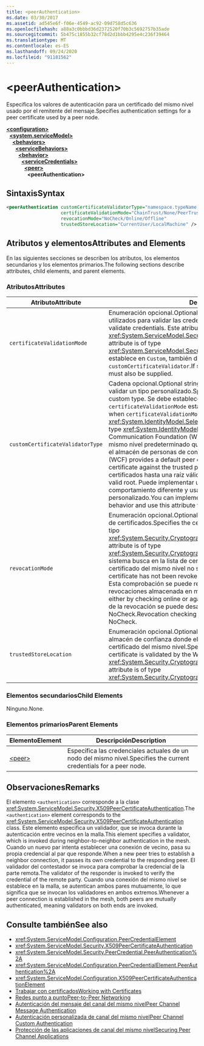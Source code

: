 ```yaml
---
title: <peerAuthentication>
ms.date: 03/30/2017
ms.assetid: ad545e6f-f06e-4549-ac92-09d758d5c636
ms.openlocfilehash: a88a3c0bbbd36d2372520f70b3c5692757b35ade
ms.sourcegitcommit: 5b475c1855b32cf78d2d1bbb4295e4c236f39464
ms.translationtype: MT
ms.contentlocale: es-ES
ms.lasthandoff: 09/24/2020
ms.locfileid: "91181562"
---
```

# \<peerAuthentication>

<span data-ttu-id="eeff5-101">Especifica los valores de autenticación para un certificado del mismo nivel usado por el remitente del mensaje.</span><span class="sxs-lookup"><span data-stu-id="eeff5-101">Specifies authentication settings for a peer certificate used by a peer node.</span></span>  
  
[**\<configuration>**](../configuration-element.md)\
&nbsp;&nbsp;[**\<system.serviceModel>**](system-servicemodel.md)\
&nbsp;&nbsp;&nbsp;&nbsp;[**\<behaviors>**](behaviors.md)\
&nbsp;&nbsp;&nbsp;&nbsp;&nbsp;&nbsp;[**\<serviceBehaviors>**](servicebehaviors.md)\
&nbsp;&nbsp;&nbsp;&nbsp;&nbsp;&nbsp;&nbsp;&nbsp;[**\<behavior>**](behavior-of-servicebehaviors.md)\
&nbsp;&nbsp;&nbsp;&nbsp;&nbsp;&nbsp;&nbsp;&nbsp;&nbsp;&nbsp;[**\<serviceCredentials>**](servicecredentials.md)\
&nbsp;&nbsp;&nbsp;&nbsp;&nbsp;&nbsp;&nbsp;&nbsp;&nbsp;&nbsp;&nbsp;&nbsp;[**\<peer>**](peer-of-servicecredentials.md)\
&nbsp;&nbsp;&nbsp;&nbsp;&nbsp;&nbsp;&nbsp;&nbsp;&nbsp;&nbsp;&nbsp;&nbsp;&nbsp;&nbsp;**\<peerAuthentication>**  
  
## <a name="syntax"></a><span data-ttu-id="eeff5-102">Sintaxis</span><span class="sxs-lookup"><span data-stu-id="eeff5-102">Syntax</span></span>  
  
```xml  
<peerAuthentication customCertificateValidatorType="namespace.typeName, [,AssemblyName] [,Version=version number] [,Culture=culture] [,PublicKeyToken=token]"
                    certificateValidationMode="ChainTrust/None/PeerTrust/PeerOrChainTrust/Custom"
                    revocationMode="NoCheck/Online/Offline"
                    trustedStoreLocation="CurrentUser/LocalMachine" />
```  
  
## <a name="attributes-and-elements"></a><span data-ttu-id="eeff5-103">Atributos y elementos</span><span class="sxs-lookup"><span data-stu-id="eeff5-103">Attributes and Elements</span></span>  

 <span data-ttu-id="eeff5-104">En las siguientes secciones se describen los atributos, los elementos secundarios y los elementos primarios.</span><span class="sxs-lookup"><span data-stu-id="eeff5-104">The following sections describe attributes, child elements, and parent elements.</span></span>  
  
### <a name="attributes"></a><span data-ttu-id="eeff5-105">Atributos</span><span class="sxs-lookup"><span data-stu-id="eeff5-105">Attributes</span></span>  
  
|<span data-ttu-id="eeff5-106">Atributo</span><span class="sxs-lookup"><span data-stu-id="eeff5-106">Attribute</span></span>|<span data-ttu-id="eeff5-107">Descripción</span><span class="sxs-lookup"><span data-stu-id="eeff5-107">Description</span></span>|  
|---------------|-----------------|  
|`certificateValidationMode`|<span data-ttu-id="eeff5-108">Enumeración opcional.</span><span class="sxs-lookup"><span data-stu-id="eeff5-108">Optional enumeration.</span></span> <span data-ttu-id="eeff5-109">Especifica uno de los tres modos utilizados para validar las credenciales.</span><span class="sxs-lookup"><span data-stu-id="eeff5-109">Specifies one of three modes used to validate credentials.</span></span> <span data-ttu-id="eeff5-110">Este atributo es del tipo <xref:System.ServiceModel.Security.X509CertificateValidationMode>.</span><span class="sxs-lookup"><span data-stu-id="eeff5-110">This attribute is of type <xref:System.ServiceModel.Security.X509CertificateValidationMode>.</span></span> <span data-ttu-id="eeff5-111">Si se establece en `Custom`, también debe proporcionarse un `customCertificateValidator`.</span><span class="sxs-lookup"><span data-stu-id="eeff5-111">If set to `Custom`, then a `customCertificateValidator` must also be supplied.</span></span>|  
|`customCertificateValidatorType`|<span data-ttu-id="eeff5-112">Cadena opcional.</span><span class="sxs-lookup"><span data-stu-id="eeff5-112">Optional string.</span></span> <span data-ttu-id="eeff5-113">Especifica un tipo y ensamblado utilizados para validar un tipo personalizado.</span><span class="sxs-lookup"><span data-stu-id="eeff5-113">Specifies a type and assembly used to validate a custom type.</span></span> <span data-ttu-id="eeff5-114">Se debe establecer este atributo cuando `certificateValidationMode` está establecido en `Custom`.</span><span class="sxs-lookup"><span data-stu-id="eeff5-114">This attribute must be set when `certificateValidationMode` is set to `Custom`.</span></span> <span data-ttu-id="eeff5-115">Este atributo es del tipo <xref:System.IdentityModel.Selectors.X509CertificateValidator>.</span><span class="sxs-lookup"><span data-stu-id="eeff5-115">This attribute is of type <xref:System.IdentityModel.Selectors.X509CertificateValidator>.</span></span> <span data-ttu-id="eeff5-116">Windows Communication Foundation (WCF) proporciona un validador de certificado del mismo nivel predeterminado que comprueba el certificado del mismo nivel con el almacén de personas de confianza.</span><span class="sxs-lookup"><span data-stu-id="eeff5-116">Windows Communication Foundation (WCF) provides a default peer certificate validator that verifies the peer certificate against the trusted people store.</span></span> <span data-ttu-id="eeff5-117">También comprueba las cadenas de certificados hasta una raíz válida.</span><span class="sxs-lookup"><span data-stu-id="eeff5-117">It also verifies that the certificate chains up to a valid root.</span></span> <span data-ttu-id="eeff5-118">Puede implementar un validador personalizado para especificar un comportamiento diferente y usar este atributo para señalar al validador personalizado.</span><span class="sxs-lookup"><span data-stu-id="eeff5-118">You can implement a custom validator to specify a different behavior and use this attribute to point to the custom validator.</span></span>|  
|`revocationMode`|<span data-ttu-id="eeff5-119">Enumeración opcional.</span><span class="sxs-lookup"><span data-stu-id="eeff5-119">Optional enumeration.</span></span> <span data-ttu-id="eeff5-120">Especifica el modo de revocación de certificados.</span><span class="sxs-lookup"><span data-stu-id="eeff5-120">Specifies the certificate revocation mode.</span></span> <span data-ttu-id="eeff5-121">Este atributo es del tipo <xref:System.Security.Cryptography.X509Certificates.X509RevocationMode>.</span><span class="sxs-lookup"><span data-stu-id="eeff5-121">This attribute is of type <xref:System.Security.Cryptography.X509Certificates.X509RevocationMode>.</span></span> <span data-ttu-id="eeff5-122">El sistema busca en la lista de certificados revocados y comprueba que el certificado del mismo nivel no se ha revocado.</span><span class="sxs-lookup"><span data-stu-id="eeff5-122">The system verifies that the peer certificate has not been revoked by looking it up in the revoked certificate list.</span></span> <span data-ttu-id="eeff5-123">Esta comprobación se puede realizar tanto en línea como con una lista de revocaciones almacenada en memoria caché.</span><span class="sxs-lookup"><span data-stu-id="eeff5-123">This check can be performed either by checking online or against a cached revocation list.</span></span> <span data-ttu-id="eeff5-124">La comprobación de la revocación se puede desactivar estableciendo esta atributo en NoCheck.</span><span class="sxs-lookup"><span data-stu-id="eeff5-124">Revocation checking can be turned off by setting this attribute to NoCheck.</span></span>|  
|`trustedStoreLocation`|<span data-ttu-id="eeff5-125">Enumeración opcional.</span><span class="sxs-lookup"><span data-stu-id="eeff5-125">Optional enumeration.</span></span> <span data-ttu-id="eeff5-126">Especifica la ubicación del almacén de confianza donde el sistema de seguridad de WCF valida el certificado del mismo nivel.</span><span class="sxs-lookup"><span data-stu-id="eeff5-126">Specifies the trusted store location where the peer certificate is validated by the WCF security system.</span></span> <span data-ttu-id="eeff5-127">Este atributo es del tipo <xref:System.Security.Cryptography.X509Certificates.StoreLocation>.</span><span class="sxs-lookup"><span data-stu-id="eeff5-127">This attribute is of type <xref:System.Security.Cryptography.X509Certificates.StoreLocation>.</span></span>|  
  
### <a name="child-elements"></a><span data-ttu-id="eeff5-128">Elementos secundarios</span><span class="sxs-lookup"><span data-stu-id="eeff5-128">Child Elements</span></span>  

 <span data-ttu-id="eeff5-129">Ninguno.</span><span class="sxs-lookup"><span data-stu-id="eeff5-129">None.</span></span>  
  
### <a name="parent-elements"></a><span data-ttu-id="eeff5-130">Elementos primarios</span><span class="sxs-lookup"><span data-stu-id="eeff5-130">Parent Elements</span></span>  
  
|<span data-ttu-id="eeff5-131">Elemento</span><span class="sxs-lookup"><span data-stu-id="eeff5-131">Element</span></span>|<span data-ttu-id="eeff5-132">Descripción</span><span class="sxs-lookup"><span data-stu-id="eeff5-132">Description</span></span>|  
|-------------|-----------------|  
|[\<peer>](peer-of-servicecredentials.md)|<span data-ttu-id="eeff5-133">Especifica las credenciales actuales de un nodo del mismo nivel.</span><span class="sxs-lookup"><span data-stu-id="eeff5-133">Specifies the current credentials for a peer node.</span></span>|  
  
## <a name="remarks"></a><span data-ttu-id="eeff5-134">Observaciones</span><span class="sxs-lookup"><span data-stu-id="eeff5-134">Remarks</span></span>  

 <span data-ttu-id="eeff5-135">El elemento `<authentication>` corresponde a la clase <xref:System.ServiceModel.Security.X509PeerCertificateAuthentication>.</span><span class="sxs-lookup"><span data-stu-id="eeff5-135">The `<authentication>` element corresponds to the <xref:System.ServiceModel.Security.X509PeerCertificateAuthentication> class.</span></span> <span data-ttu-id="eeff5-136">Este elemento especifica un validador, que se invoca durante la autenticación entre vecinos en la malla.</span><span class="sxs-lookup"><span data-stu-id="eeff5-136">This element specifies a validator, which is invoked during neighbor-to-neighbor authentication in the mesh.</span></span> <span data-ttu-id="eeff5-137">Cuando un nuevo par intenta establecer una conexión de vecino, pasa su propia credencial al par que responde.</span><span class="sxs-lookup"><span data-stu-id="eeff5-137">When a new peer tries to establish a neighbor connection, it passes its own credential to the responding peer.</span></span> <span data-ttu-id="eeff5-138">El validador del contestador se invoca para comprobar la credencial de la parte remota.</span><span class="sxs-lookup"><span data-stu-id="eeff5-138">The validator of the responder is invoked to verify the credential of the remote party.</span></span> <span data-ttu-id="eeff5-139">Cuando una conexión del mismo nivel se establece en la malla, se autentican ambos pares mutuamente, lo que significa que se invocan los validadores en ambos extremos.</span><span class="sxs-lookup"><span data-stu-id="eeff5-139">Whenever a peer connection is established in the mesh, both peers are mutually authenticated, meaning validators on both ends are invoked.</span></span>  
  
## <a name="see-also"></a><span data-ttu-id="eeff5-140">Consulte también</span><span class="sxs-lookup"><span data-stu-id="eeff5-140">See also</span></span>

- <xref:System.ServiceModel.Configuration.PeerCredentialElement>
- <xref:System.ServiceModel.Security.X509PeerCertificateAuthentication>
- <xref:System.ServiceModel.Security.PeerCredential.PeerAuthentication%2A>
- <xref:System.ServiceModel.Configuration.PeerCredentialElement.PeerAuthentication%2A>
- <xref:System.ServiceModel.Configuration.X509PeerCertificateAuthenticationElement>
- [<span data-ttu-id="eeff5-141">Trabajar con certificados</span><span class="sxs-lookup"><span data-stu-id="eeff5-141">Working with Certificates</span></span>](../../../wcf/feature-details/working-with-certificates.md)
- [<span data-ttu-id="eeff5-142">Redes punto a punto</span><span class="sxs-lookup"><span data-stu-id="eeff5-142">Peer-to-Peer Networking</span></span>](../../../wcf/feature-details/peer-to-peer-networking.md)
- <span data-ttu-id="eeff5-143">[Autenticación del mensaje del canal del mismo nivel](/previous-versions/dotnet/netframework-3.5/aa967730(v=vs.90))</span><span class="sxs-lookup"><span data-stu-id="eeff5-143">[Peer Channel Message Authentication](/previous-versions/dotnet/netframework-3.5/aa967730(v=vs.90))</span></span>
- <span data-ttu-id="eeff5-144">[Autenticación personalizada de canal del mismo nivel](/previous-versions/dotnet/netframework-3.5/ms751447(v=vs.90))</span><span class="sxs-lookup"><span data-stu-id="eeff5-144">[Peer Channel Custom Authentication](/previous-versions/dotnet/netframework-3.5/ms751447(v=vs.90))</span></span>
- [<span data-ttu-id="eeff5-145">Protección de las aplicaciones de canal del mismo nivel</span><span class="sxs-lookup"><span data-stu-id="eeff5-145">Securing Peer Channel Applications</span></span>](../../../wcf/feature-details/securing-peer-channel-applications.md)
